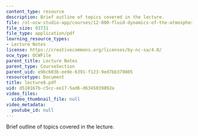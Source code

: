 ```yaml
---
content_type: resource
description: Brief outline of topics covered in the lecture.
file: /ol-ocw-studio-app/courses/12-800-fluid-dynamics-of-the-atmosphere-and-ocean-fall-2004/d510167bc5ccee175ad6d6345039892a_lecture8.pdf
file_size: 93731
file_type: application/pdf
learning_resource_types:
- Lecture Notes
license: https://creativecommons.org/licenses/by-nc-sa/4.0/
ocw_type: OCWFile
parent_title: Lecture Notes
parent_type: CourseSection
parent_uid: e9bc603b-ee9e-6391-f123-9ed7bb379805
resourcetype: Document
title: lecture8.pdf
uid: d510167b-c5cc-ee17-5ad6-d6345039892a
video_files:
  video_thumbnail_file: null
video_metadata:
  youtube_id: null
---
```

Brief outline of topics covered in the lecture.
